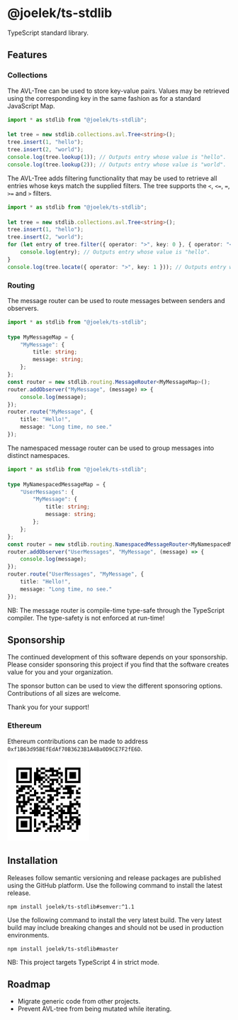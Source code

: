 # @joelek/ts-stdlib

TypeScript standard library.

## Features

### Collections

The AVL-Tree can be used to store key-value pairs. Values may be retrieved using the corresponding key in the same fashion as for a standard JavaScript Map.

```ts
import * as stdlib from "@joelek/ts-stdlib";

let tree = new stdlib.collections.avl.Tree<string>();
tree.insert(1, "hello");
tree.insert(2, "world");
console.log(tree.lookup(1)); // Outputs entry whose value is "hello".
console.log(tree.lookup(2)); // Outputs entry whose value is "world".
```

The AVL-Tree adds filtering functionality that may be used to retrieve all entries whose keys match the supplied filters. The tree supports the `<`, `<=`, `=`, `>=` and `>` filters.

```ts
import * as stdlib from "@joelek/ts-stdlib";

let tree = new stdlib.collections.avl.Tree<string>();
tree.insert(1, "hello");
tree.insert(2, "world");
for (let entry of tree.filter({ operator: ">", key: 0 }, { operator: "<", key: 2 })) {
	console.log(entry); // Outputs entry whose value is "hello".
}
console.log(tree.locate({ operator: ">", key: 1 })); // Outputs entry whose value is "world".
```

### Routing

The message router can be used to route messages between senders and observers.

```ts
import * as stdlib from "@joelek/ts-stdlib";

type MyMessageMap = {
	"MyMessage": {
		title: string;
		message: string;
	};
};
const router = new stdlib.routing.MessageRouter<MyMessageMap>();
router.addObserver("MyMessage", (message) => {
	console.log(message);
});
router.route("MyMessage", {
	title: "Hello!",
	message: "Long time, no see."
});
```

The namespaced message router can be used to group messages into distinct namespaces.

```ts
import * as stdlib from "@joelek/ts-stdlib";

type MyNamespacedMessageMap = {
	"UserMessages": {
		"MyMessage": {
			title: string;
			message: string;
		};
	};
};
const router = new stdlib.routing.NamespacedMessageRouter<MyNamespacedMessageMap>();
router.addObserver("UserMessages", "MyMessage", (message) => {
	console.log(message);
});
router.route("UserMessages", "MyMessage", {
	title: "Hello!",
	message: "Long time, no see."
});
```

NB: The message router is compile-time type-safe through the TypeScript compiler. The type-safety is not enforced at run-time!

## Sponsorship

The continued development of this software depends on your sponsorship. Please consider sponsoring this project if you find that the software creates value for you and your organization.

The sponsor button can be used to view the different sponsoring options. Contributions of all sizes are welcome.

Thank you for your support!

### Ethereum

Ethereum contributions can be made to address `0xf1B63d95BEfEdAf70B3623B1A4Ba0D9CE7F2fE6D`.

![](./eth.png)

## Installation

Releases follow semantic versioning and release packages are published using the GitHub platform. Use the following command to install the latest release.

```
npm install joelek/ts-stdlib#semver:^1.1
```

Use the following command to install the very latest build. The very latest build may include breaking changes and should not be used in production environments.

```
npm install joelek/ts-stdlib#master
```

NB: This project targets TypeScript 4 in strict mode.

## Roadmap

* Migrate generic code from other projects.
* Prevent AVL-tree from being mutated while iterating.
